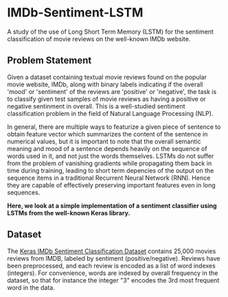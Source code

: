 # IMDb-Sentiment-LSTM
A study of the use of Long Short Term Memory (LSTM) for the sentiment classification of movie reviews on the well-known IMDb website.

## Problem Statement

Given a dataset containing textual movie reviews found on the popular movie website, IMDb, along with binary labels indicating if the overall 'mood' or 'sentiment' of the reviews are 'positive' or 'negative', the task is to classify given test samples of movie reviews as having a positive or negative sentinment in overall. This is a well-studied sentiment classification problem in the field of Natural Language Processing (NLP). 

In general, there are multiple ways to featurize a given piece of sentence to obtain feature vector which summarizes the content of the sentence in numerical values, but it is important to note that the overall semantic meaning and mood of a sentence depends heavily on the sequence of words used in it, and not just the words themselves. LSTMs do not suffer from the problem of vanishing gradients while propagating them back in time during training, leading to short term depencies of the output on the sequence items in a traditional Recurrent Neural Network (RNN). Hence they are capable of effectively preserving important features even in long sequences.

**Here, we look at a simple implementation of a sentiment classifier using LSTMs from the well-known Keras library.**

## Dataset

The [Keras IMDb Sentiment Classification Dataset](https://keras.io/api/datasets/imdb/) contains 25,000 movies reviews from IMDB, labeled by sentiment (positive/negative). Reviews have been preprocessed, and each review is encoded as a list of word indexes (integers). For convenience, words are indexed by overall frequency in the dataset, so that for instance the integer "3" encodes the 3rd most frequent word in the data.

